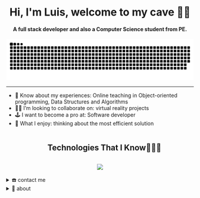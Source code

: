 <div align="center">
<h1 align="center">Hi, I'm Luis, welcome to my cave 🧑‍💻</h1>
<h4 align="center">A full stack developer and also a Computer Science student from PE. 
</div>

<div align="center">
  <img  src="https://github.com/1999AZZAR/1999AZZAR/blob/main/resources/img/grid-snake.svg"
       alt="snake" /></a>
</div>

-----

- 📄 Know about my experiences: Online teaching in Object-oriented programming, Data Structures and Algorithms
- 👨‍💻 I’m looking to collaborate on: virtual reality projects
- 🕹️ I want to become a pro at: Software developer
- 🤝 What I enjoy: thinking about the most efficient solution

<!--h1 without bottom border-->
<div id="user-content-toc">
  <ul align="center">
    <summary><h2 style="display: inline-block">Technologies That I Know👨🏻‍💻</h2></summary>
  </ul>
</div>
<!--tech stack icons-->
<p align="center">
  <a href="https://skillicons.dev">
    <img src="https://skillicons.dev/icons?i=git,bootstrap,cpp,java,css,discord,express,sequelize,github,html,js,linux,md,materialui,mysql,nextjs,postgres,nodejs,postman,py,react,redux,vscode&perline=14" />
  </a>
</p>


<details>
  <summary>☎️ contact me</summary>
<div>
  <samp>
    <h2 align="center">you can reach me by:</h2>
    <p align="center">
      <br/>
      <a href="https://www.linkedin.com/in/luis-robledo-7723a01b6" target="blank"><img align="center"
         src="https://img.shields.io/badge/linkedin-%231DA1F2.svg?style=for-the-badge&logo=linkedin&logoColor=white"
         alt="azzar" height="30"/></a>
      <a href="luisr_02@outlook.es" target="blank"><img align="center"
         src="https://img.shields.io/badge/Microsoft_Outlook-0078D4?style=for-the-badge&logo=microsoft-outlook&logoColor=white"
         alt="azzar" height="30"/></a>
    </p>
  <p align="center">
      <a href="https://www.instagram.com/luis206r/" target="blank"><img align="center"
         src="https://img.shields.io/badge/instagram-%23E4405F.svg?style=for-the-badge&logo=Instagram&logoColor=white"
         alt="azzar" height="30"/></a>
      <br>
    </p>
  </samp>
</div>
</details>

<details>
  <summary>🧮 about</summary>
<div>
<samp>
<h2 align="center">About this Account</h2>
 <p align="center">
  <a href="github.com/luis206r" target="blank"><img align="center" 
     src="https://komarev.com/ghpvc/?username=luis206r&style=for-the-badge&label=PROFILE+VIEWS" height="25"
     alt="views count" /></a>
  </p>

 </samp>
</div>
</details>
  
